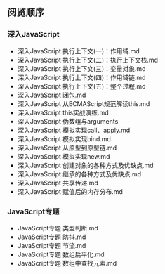 ## 阅览顺序


### 深入JavaScript
- 深入JavaScript 执行上下文(一)：作用域.md
- 深入JavaScript 执行上下文(二)：执行上下文栈.md
- 深入JavaScript 执行上下文(三)：变量对象.md
- 深入JavaScript 执行上下文(四)：作用域链.md
- 深入JavaScript 执行上下文(五)：整个过程.md
- 深入JavaScript 闭包.md
- 深入JavaScript 从ECMAScript规范解读this.md
- 深入JavaScript this实战演练.md
- 深入JavaScript 伪数组与arguments
- 深入JavaScript 模拟实现call、apply.md
- 深入JavaScript 模拟实现bind.md
- 深入JavaScript 从原型到原型链.md
- 深入JavaScript 模拟实现new.md
- 深入JavaScript 创建对象的各种方式及优缺点.md
- 深入JavaScript 继承的各种方式及优缺点.md
- 深入JavaScript 共享传递.md
- 深入JavaScript 赋值后的内存分布.md

### JavaScript专题
- JavaScript专题 类型判断.md
- JavaScript专题 防抖.md
- JavaScript专题 节流.md
- JavaScript专题 数组扁平化.md
- JavaScript专题 数组中查找元素.md
